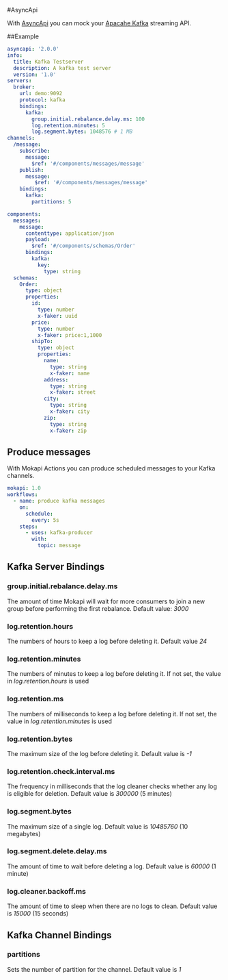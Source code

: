 #AsyncApi

With [AsyncApi](http://asyncapi.com) you can mock your [Apacahe Kafka](https://kafka.apache.org/) streaming API. 

##Example

```yaml
asyncapi: '2.0.0'
info:
  title: Kafka Testserver
  description: A kafka test server
  version: '1.0'
servers:
  broker:
    url: demo:9092
    protocol: kafka
    bindings:
      kafka:
        group.initial.rebalance.delay.ms: 100
        log.retention.minutes: 5
        log.segment.bytes: 1048576 # 1 MB
channels:
  /message:
    subscribe:
      message:
        $ref: '#/components/messages/message'
    publish:
      message:
         $ref: '#/components/messages/message'
    bindings:
      kafka:
        partitions: 5

components:
  messages:
    message:
      contenttype: application/json
      payload:
        $ref: '#/components/schemas/Order'
      bindings:
        kafka:
          key:
            type: string
  schemas:
    Order:
      type: object
      properties:
        id:
          type: number
          x-faker: uuid
        price:
          type: number
          x-faker: price:1,1000
        shipTo:
          type: object
          properties:
            name:
              type: string
              x-faker: name
            address:
              type: string
              x-faker: street
            city:
              type: string
              x-faker: city
            zip:
              type: string
              x-faker: zip
```

## Produce messages
With Mokapi Actions you can produce scheduled messages to your Kafka channels.

```yaml
mokapi: 1.0
workflows:
  - name: produce kafka messages
    on:
      schedule:
        every: 5s
    steps:
      - uses: kafka-producer
        with:
          topic: message
```

## Kafka Server Bindings

### group.initial.rebalance.delay.ms
The amount of time Mokapi will wait for more consumers to join a new group before performing the first rebalance. Default value: *3000*

### log.retention.hours
The numbers of hours to keep a log before deleting it. Default value *24*

### log.retention.minutes
The numbers of minutes to keep a log before deleting it. If not set, the value in *log.retention.hours* is used

### log.retention.ms
The numbers of milliseconds to keep a log before deleting it. If not set, the value in *log.retention.minutes* is used

### log.retention.bytes
The maximum size of the log before deleting it. Default value is *-1*

### log.retention.check.interval.ms
The frequency in milliseconds that the log cleaner checks whether any log is eligible for deletion. Default value is *300000* (5 minutes)

### log.segment.bytes
The maximum size of a single log. Default value is *10485760* (10 megabytes)

### log.segment.delete.delay.ms
The amount of time to wait before deleting a log. Default value is *60000* (1 minute)

### log.cleaner.backoff.ms
The amount of time to sleep when there are no logs to clean. Default value is *15000* (15 seconds)

## Kafka Channel Bindings

### partitions
Sets the number of partition for the channel. Default value is *1*